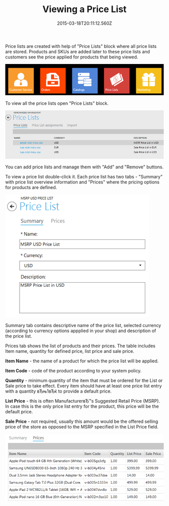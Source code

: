 ﻿---
title: Viewing a Price List
description: Viewing a Price List
layout: docs
date: 2015-03-18T20:11:12.560Z
priority: 5
---
Price lists are created with help of "Price Lists" block where all price lists are stored. Products and SKUs are added later to these price lists and customers see the price applied for products that being viewed.

<img src="../../../assets/images/docs/001-price-lists.PNG" />

To view all the price lists open "Price Lists" block.

<img src="../../../assets/images/docs/002-view-price-lists.PNG" />

You can add price lists and manage them with "Add" and "Remove" buttons.

To view a price list double-click it. Each price list has two tabs - "Summary" with price list overview information and "Prices" where the pricing options for products are defined.

<img src="../../../assets/images/docs/003-price-list.PNG" />

Summary tab contains descriptive name of the price list, selected currency (according to currency options appplied in your shop) and description of the price list.

Prices tab shows the list of products and their prices. The table includes Item name, quantity for defined price, list price and sale price.

**Item Name** - the name of a product for which the price list will be applied.

**Item Code** - code of the product according to your system policy.

**Quantity** - minimum quantity of the item that must be ordered for the List or Sale price to take effect. Every item should have at least one price list entry with a quantity вЂњ1вЂќ to provide a default price.

**List Price** - this is often ManufacturerвЂ™s Suggested Retail Price (MSRP). In case this is the only price list entry for the product, this price will be the default price.

**Sale Price** - not required, usually this amount would be the offered selling price of the store as opposed to the MSRP specified in the List Price field.

<img src="../../../assets/images/docs/004-products.PNG" />
